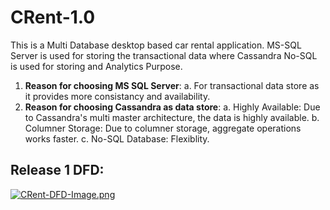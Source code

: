 # CRent-1.0
This is a Multi Database desktop based car rental application. MS-SQL Server is used for storing the transactional data where Cassandra No-SQL is used for storing and Analytics Purpose.

1. **Reason for choosing MS SQL Server**: 
     a. For transactional data store as it provides more consistancy and availability.
2. **Reason for choosing Cassandra as data store**:
     a. Highly Available: Due to Cassandra's multi master architecture, the data is highly available.
     b. Columner Storage: Due to columner storage, aggregate operations works faster.
     c. No-SQL Database: Flexiblity.
            
## Release 1 DFD:
[![CRent-DFD-Image.png](https://i.postimg.cc/vZB2R5J8/CRent-DFD-Image.png)](https://postimg.cc/XpRkdBNt)
